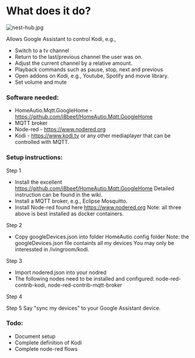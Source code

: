 # What does it do?

![nest-hub.jpg](https://raw.githubusercontent.com/sognen/homeautio-config/master/kodi/images/nest-hub.jpg)

Allows Google Assistant to control Kodi, e.g.,

* Switch to a tv channel
* Return to the last/previous channel the user was on.
* Adjust the current channel by a relative amount.
* Playback commands such as pause, stop, next and previous
* Open addons on Kodi, e.g., Youtube, Spotify and movie library.
* Set volume and mute

### Software needed:

* HomeAutio.Mqtt.GoogleHome - https://github.com/i8beef/HomeAutio.Mqtt.GoogleHome
* MQTT broker
* Node-red - https://www.nodered.org
* Kodi - https://www.kodi.tv or any other mediaplayer that can be controlled with MQTT.

### Setup instructions:

Step 1

* Install the excellent https://github.com/i8beef/HomeAutio.Mqtt.GoogleHome Detailed instruction can be found in the wiki.
* Install a MQTT broker, e.g., Eclipse Mosquitto.
* Install Node-red found here https://www.nodered.org Note: all three above is best installed as docker containers.

Step 2

* Copy googleDevices.json into folder HomeAutio config folder
Note: the googleDevices.json file containts all my devices You may only be interessted in /ivingroom/kodi. 

Step 3
* Import nodered.json into your nodred
* The following nodes need to be installed and configured: node-red-contrib-kodi, node-red-contrib-mqtt-broker

Step 4

Step 5 Say "sync my devices" to your Google Assistant device.

### Todo:

* Document setup
* Complete definition of Kodi
* Complete node-red flows
